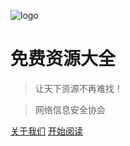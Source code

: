 <!-- _coverpage.md -->

![logo](https://beibei66631.gitee.io/free-programming-resources/_media/2icon.jpg)

#  免费资源大全

> 让天下资源不再难找！

> 网络信息安全协会



[关于我们](关于/README.md)
[开始阅读](README.md)


